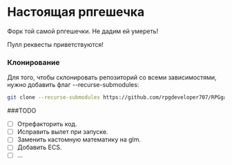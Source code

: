 # Настоящая рпгешечка
Форк той самой рпгешечки. Не дадим ей умереть!

Пулл реквесты приветствуются!

### Клонирование
Для того, чтобы склонировать репозиторий со всеми зависимостями, нужно добавить флаг --recurse-submodules:
```bash
git clone --recurse-submodules https://github.com/rpgdeveloper707/RPGgamedevMainProj
```

###TODO
- [ ] Отрефакторить код.
- [ ] Исправить вылет при запуске.
- [ ] Заменить кастомную математику на glm.
- [ ] Добавить ECS.
- [ ] ...